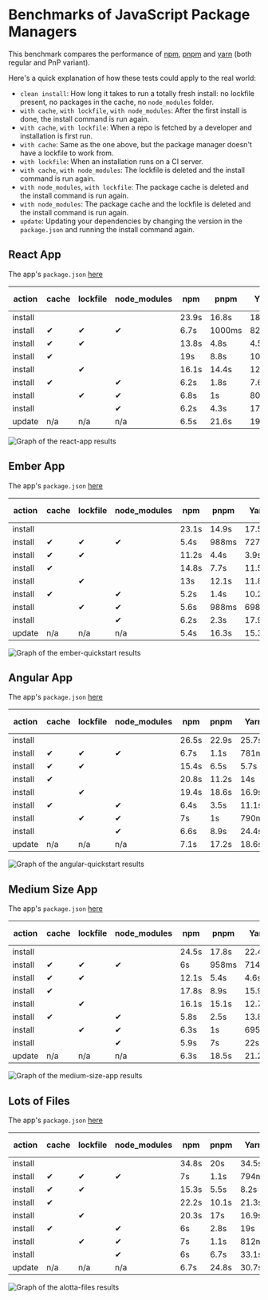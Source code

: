 # Benchmarks of JavaScript Package Managers

This benchmark compares the performance of [npm](https://github.com/npm/cli), [pnpm](https://github.com/pnpm/pnpm) and [yarn](https://github.com/yarnpkg/yarn) (both regular and PnP variant).

Here's a quick explanation of how these tests could apply to the real world:

- `clean install`: How long it takes to run a totally fresh install: no lockfile present, no packages in the cache, no `node_modules` folder.
- `with cache`, `with lockfile`, `with node_modules`: After the first install is done, the install command is run again.
- `with cache`, `with lockfile`: When a repo is fetched by a developer and installation is first run.
- `with cache`: Same as the one above, but the package manager doesn't have a lockfile to work from.
- `with lockfile`: When an installation runs on a CI server.
- `with cache`, `with node_modules`: The lockfile is deleted and the install command is run again.
- `with node_modules`, `with lockfile`: The package cache is deleted and the install command is run again.
- `with node_modules`: The package cache and the lockfile is deleted and the install command is run again.
- `update`: Updating your dependencies by changing the version in the `package.json` and running the install command again.

## React App

The app's `package.json` [here](./fixtures/react-app/package.json)

| action  | cache | lockfile | node_modules| npm | pnpm | Yarn | Yarn PnP |
| ---     | ---   | ---      | ---         | --- | --- | --- | --- |
| install |       |          |             | 23.9s | 16.8s | 18.7s | 15.6s |
| install | ✔     | ✔        | ✔           | 6.7s | 1000ms | 826ms | n/a |
| install | ✔     | ✔        |             | 13.8s | 4.8s | 4.5s | 1.7s |
| install | ✔     |          |             | 19s | 8.8s | 10s | 6.4s |
| install |       | ✔        |             | 16.1s | 14.4s | 12.9s | 9.5s |
| install | ✔     |          | ✔           | 6.2s | 1.8s | 7.6s | n/a |
| install |       | ✔        | ✔           | 6.8s | 1s | 807ms | n/a |
| install |       |          | ✔           | 6.2s | 4.3s | 17.8s | n/a |
| update  | n/a   | n/a      | n/a         | 6.5s | 21.6s | 19.5s | 16.7s |

![Graph of the react-app results](./results/imgs/react-app.svg)

## Ember App

The app's `package.json` [here](./fixtures/ember-quickstart/package.json)

| action  | cache | lockfile | node_modules| npm | pnpm | Yarn | Yarn PnP |
| ---     | ---   | ---      | ---         | --- | --- | --- | --- |
| install |       |          |             | 23.1s | 14.9s | 17.5s | 15.1s |
| install | ✔     | ✔        | ✔           | 5.4s | 988ms | 727ms | n/a |
| install | ✔     | ✔        |             | 11.2s | 4.4s | 3.9s | 1.7s |
| install | ✔     |          |             | 14.8s | 7.7s | 11.5s | 8s |
| install |       | ✔        |             | 13s | 12.1s | 11.8s | 8.9s |
| install | ✔     |          | ✔           | 5.2s | 1.4s | 10.2s | n/a |
| install |       | ✔        | ✔           | 5.6s | 988ms | 698ms | n/a |
| install |       |          | ✔           | 6.2s | 2.3s | 17.9s | n/a |
| update  | n/a   | n/a      | n/a         | 5.4s | 16.3s | 15.3s | 13.9s |

![Graph of the ember-quickstart results](./results/imgs/ember-quickstart.svg)

## Angular App

The app's `package.json` [here](./fixtures/angular-quickstart/package.json)

| action  | cache | lockfile | node_modules| npm | pnpm | Yarn | Yarn PnP |
| ---     | ---   | ---      | ---         | --- | --- | --- | --- |
| install |       |          |             | 26.5s | 22.9s | 25.7s | 21.2s |
| install | ✔     | ✔        | ✔           | 6.7s | 1.1s | 781ms | n/a |
| install | ✔     | ✔        |             | 15.4s | 6.5s | 5.7s | 1.8s |
| install | ✔     |          |             | 20.8s | 11.2s | 14s | 9.9s |
| install |       | ✔        |             | 19.4s | 18.6s | 16.9s | 13.1s |
| install | ✔     |          | ✔           | 6.4s | 3.5s | 11.1s | n/a |
| install |       | ✔        | ✔           | 7s | 1s | 790ms | n/a |
| install |       |          | ✔           | 6.6s | 8.9s | 24.4s | n/a |
| update  | n/a   | n/a      | n/a         | 7.1s | 17.2s | 18.6s | 13.8s |

![Graph of the angular-quickstart results](./results/imgs/angular-quickstart.svg)

## Medium Size App

The app's `package.json` [here](./fixtures/medium-size-app/package.json)

| action  | cache | lockfile | node_modules| npm | pnpm | Yarn | Yarn PnP |
| ---     | ---   | ---      | ---         | --- | --- | --- | --- |
| install |       |          |             | 24.5s | 17.8s | 22.4s | 19.7s |
| install | ✔     | ✔        | ✔           | 6s | 958ms | 714ms | n/a |
| install | ✔     | ✔        |             | 12.1s | 5.4s | 4.6s | 1.7s |
| install | ✔     |          |             | 17.8s | 8.9s | 15.9s | 12.3s |
| install |       | ✔        |             | 16.1s | 15.1s | 12.7s | 10s |
| install | ✔     |          | ✔           | 5.8s | 2.5s | 13.8s | n/a |
| install |       | ✔        | ✔           | 6.3s | 1s | 695ms | n/a |
| install |       |          | ✔           | 5.9s | 7s | 22s | n/a |
| update  | n/a   | n/a      | n/a         | 6.3s | 18.5s | 21.2s | 18s |

![Graph of the medium-size-app results](./results/imgs/medium-size-app.svg)

## Lots of Files

The app's `package.json` [here](./fixtures/alotta-files/package.json)

| action  | cache | lockfile | node_modules| npm | pnpm | Yarn | Yarn PnP |
| ---     | ---   | ---      | ---         | --- | --- | --- | --- |
| install |       |          |             | 34.8s | 20s | 34.5s | 24.6s |
| install | ✔     | ✔        | ✔           | 7s | 1.1s | 794ms | n/a |
| install | ✔     | ✔        |             | 15.3s | 5.5s | 8.2s | 2s |
| install | ✔     |          |             | 22.2s | 10.1s | 21.3s | 13.7s |
| install |       | ✔        |             | 20.3s | 17s | 16.9s | 11.2s |
| install | ✔     |          | ✔           | 6s | 2.8s | 19s | n/a |
| install |       | ✔        | ✔           | 7s | 1.1s | 812ms | n/a |
| install |       |          | ✔           | 6s | 6.7s | 33.1s | n/a |
| update  | n/a   | n/a      | n/a         | 6.7s | 24.8s | 30.7s | 22.6s |

![Graph of the alotta-files results](./results/imgs/alotta-files.svg)